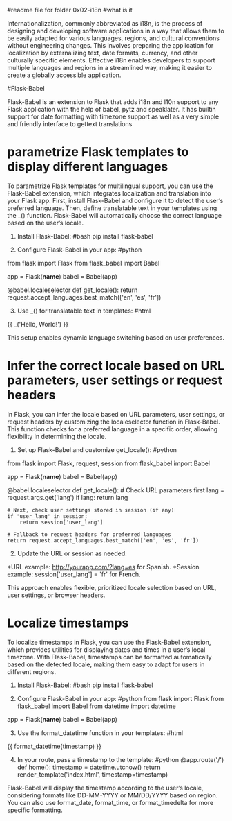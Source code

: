 #readme file for folder 0x02-i18n
#what is it

Internationalization, commonly abbreviated as i18n, is the process of designing and developing software applications in a way that allows them to be easily adapted for various languages, regions, and cultural conventions without engineering changes. This involves preparing the application for localization by externalizing text, date formats, currency, and other culturally specific elements. Effective i18n enables developers to support multiple languages and regions in a streamlined way, making it easier to create a globally accessible application.

#Flask-Babel

Flask-Babel is an extension to Flask that adds i18n and l10n support to any Flask application with the help of babel, pytz and speaklater. It has builtin support for date formatting with timezone support as well as a very simple and friendly interface to gettext translations

# parametrize Flask templates to display different languages

To parametrize Flask templates for multilingual support, you can use the Flask-Babel extension, which integrates localization and translation into your Flask app. First, install Flask-Babel and configure it to detect the user’s preferred language. Then, define translatable text in your templates using the _() function. Flask-Babel will automatically choose the correct language based on the user’s locale.

1. Install Flask-Babel:
#bash
pip install flask-babel

2. Configure Flask-Babel in your app:
#python

from flask import Flask
from flask_babel import Babel

app = Flask(__name__)
babel = Babel(app)

@babel.localeselector
def get_locale():
    return request.accept_languages.best_match(['en', 'es', 'fr'])

3. Use _() for translatable text in templates:
#html

<p>{{ _('Hello, World!') }}</p>

This setup enables dynamic language switching based on user preferences.

# Infer the correct locale based on URL parameters, user settings or request headers

In Flask, you can infer the locale based on URL parameters, user settings, or request headers by customizing the localeselector function in Flask-Babel. This function checks for a preferred language in a specific order, allowing flexibility in determining the locale.

1. Set up Flask-Babel and customize get_locale():
#python

from flask import Flask, request, session
from flask_babel import Babel

app = Flask(__name__)
babel = Babel(app)

@babel.localeselector
def get_locale():
    # Check URL parameters first
    lang = request.args.get('lang')
    if lang:
        return lang

    # Next, check user settings stored in session (if any)
    if 'user_lang' in session:
        return session['user_lang']

    # Fallback to request headers for preferred languages
    return request.accept_languages.best_match(['en', 'es', 'fr'])

2. Update the URL or session as needed:

*URL example: http://yourapp.com/?lang=es for Spanish.
*Session example: session['user_lang'] = 'fr' for French.

This approach enables flexible, prioritized locale selection based on URL, user settings, or browser headers.

# Localize timestamps

To localize timestamps in Flask, you can use the Flask-Babel extension, which provides utilities for displaying dates and times in a user’s local timezone. With Flask-Babel, timestamps can be formatted automatically based on the detected locale, making them easy to adapt for users in different regions.

1. Install Flask-Babel:
#bash
pip install flask-babel

2. Configure Flask-Babel in your app:
#python
from flask import Flask
from flask_babel import Babel
from datetime import datetime

app = Flask(__name__)
babel = Babel(app)

3. Use the format_datetime function in your templates:
#html
<p>{{ format_datetime(timestamp) }}</p>

4. In your route, pass a timestamp to the template:
#python
@app.route('/')
def home():
    timestamp = datetime.utcnow()
    return render_template('index.html', timestamp=timestamp)

Flask-Babel will display the timestamp according to the user’s locale, considering formats like DD-MM-YYYY or MM/DD/YYYY based on region. You can also use format_date, format_time, or format_timedelta for more specific formatting.
